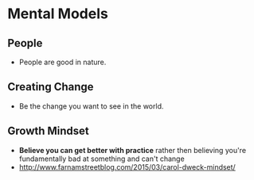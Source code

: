 # Mental Models

## People
* People are good in nature.

## Creating Change
* Be the change you want to see in the world.

## Growth Mindset
* **Believe you can get better with practice** rather then believing you're fundamentally bad at something and can't change
 * http://www.farnamstreetblog.com/2015/03/carol-dweck-mindset/
